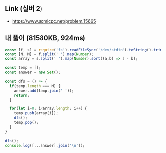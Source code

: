 ## Link (실버 2)          

- https://www.acmicpc.net/problem/15665  

## 내 풀이 (81580KB, 924ms)            

```javascript
const [f, s] = require('fs').readFileSync('/dev/stdin').toString().trim().split('\n');
const [N, M] = f.split(' ').map(Number);
const array = s.split(' ').map(Number).sort((a,b) => a - b);

const temp = [];
const answer = new Set();

const dfs = () => {
  if(temp.length === M) {
    answer.add(temp.join(' '));
    return;
  }

  for(let i=0; i<array.length; i++) {
    temp.push(array[i]);
    dfs();
    temp.pop();
  }
}

dfs();
console.log([...answer].join('\n'));
```
